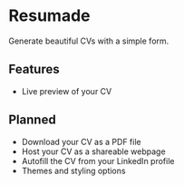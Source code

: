 # Resumade

Generate beautiful CVs with a simple form.

## Features

- Live preview of your CV

## Planned

- Download your CV as a PDF file
- Host your CV as a shareable webpage
- Autofill the CV from your LinkedIn profile
- Themes and styling options
